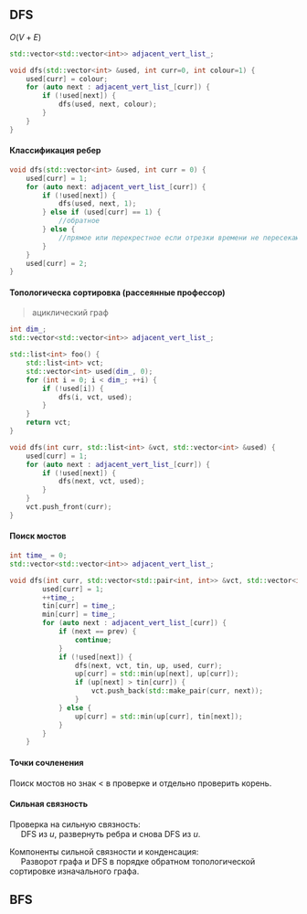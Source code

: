 ## DFS
$O(V + E)$

```cpp
std::vector<std::vector<int>> adjacent_vert_list_;

void dfs(std::vector<int> &used, int curr=0, int colour=1) {
    used[curr] = colour;
    for (auto next : adjacent_vert_list_[curr]) {
        if (!used[next]) {
            dfs(used, next, colour);
        }
    }
}
```

#### Классификация ребер
```cpp
void dfs(std::vector<int> &used, int curr = 0) {
    used[curr] = 1;
    for (auto next: adjacent_vert_list_[curr]) {
        if (!used[next]) {
            dfs(used, next, 1);
        } else if (used[curr] == 1) {
            //обратное
        } else {
            //прямое или перекрестное если отрезки времени не пересекаются
        }
    }
    used[curr] = 2;
}
```

#### Топологическа сортировка (рассеянные профессор)
> ациклический граф
```cpp
int dim_;
std::vector<std::vector<int>> adjacent_vert_list_;

std::list<int> foo() {
    std::list<int> vct;
    std::vector<int> used(dim_, 0);
    for (int i = 0; i < dim_; ++i) {
        if (!used[i]) {
            dfs(i, vct, used);
        }
    }
    return vct;
}

void dfs(int curr, std::list<int> &vct, std::vector<int> &used) {
    used[curr] = 1;
    for (auto next : adjacent_vert_list_[curr]) {
        if (!used[next]) {
            dfs(next, vct, used);
        }
    }
    vct.push_front(curr);
}
```

#### Поиск мостов
```cpp
int time_ = 0;
std::vector<std::vector<int>> adjacent_vert_list_;

void dfs(int curr, std::vector<std::pair<int, int>> &vct, std::vector<int> &tin, std::vector<int> &up, std::vector<int> &used, int prev) {
        used[curr] = 1;
        ++time_;
        tin[curr] = time_;
        min[curr] = time_;
        for (auto next : adjacent_vert_list_[curr]) {
            if (next == prev) {
                continue;
            }
            if (!used[next]) {
                dfs(next, vct, tin, up, used, curr);
                up[curr] = std::min(up[next], up[curr]);
                if (up[next] > tin[curr]) {
                    vct.push_back(std::make_pair(curr, next));
                }
            } else {
                up[curr] = std::min(up[curr], tin[next]);
            }
        }
    }
```

#### Точки сочленения
Поиск мостов но знак $<$ в проверке и отдельно проверить корень.


#### Сильная связность
Проверка на сильную связность:  
&nbsp;&nbsp;&nbsp;&nbsp; DFS из $u$, развернуть ребра и снова DFS из $u$.

Компоненты сильной связности и конденсация:  
&nbsp;&nbsp;&nbsp;&nbsp;  Разворот графа и DFS в порядке обратном топологической сортировке изначального графа.
## BFS
